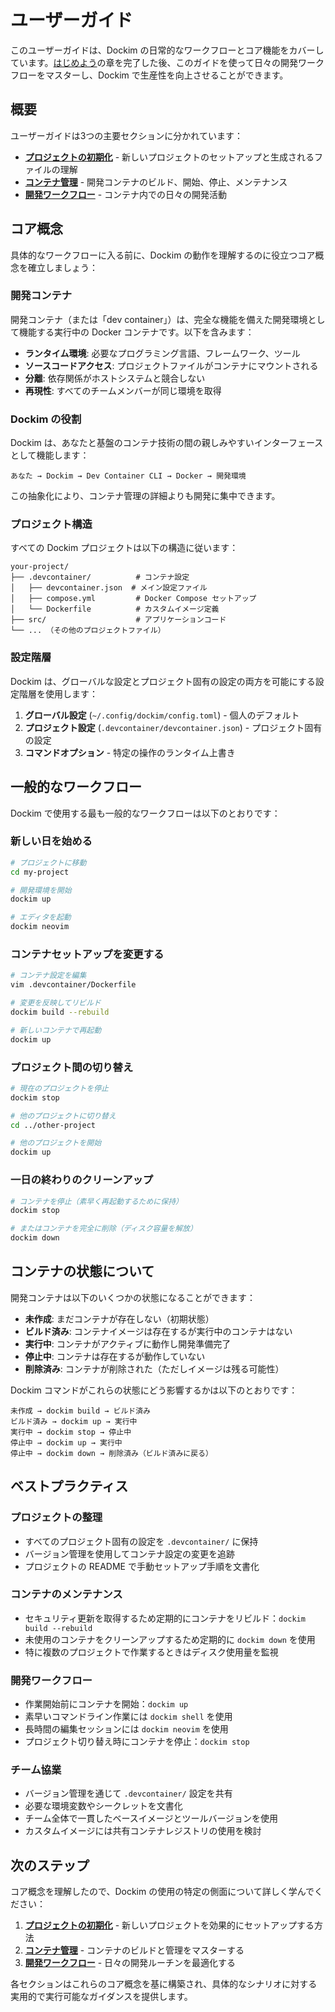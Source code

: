 # ユーザーガイド

このユーザーガイドは、Dockim の日常的なワークフローとコア機能をカバーしています。[はじめよう](../getting-started.md)の章を完了した後、このガイドを使って日々の開発ワークフローをマスターし、Dockim で生産性を向上させることができます。

## 概要

ユーザーガイドは3つの主要セクションに分かれています：

- **[プロジェクトの初期化](project-initialization.md)** - 新しいプロジェクトのセットアップと生成されるファイルの理解
- **[コンテナ管理](container-management.md)** - 開発コンテナのビルド、開始、停止、メンテナンス
- **[開発ワークフロー](development-workflow.md)** - コンテナ内での日々の開発活動

## コア概念

具体的なワークフローに入る前に、Dockim の動作を理解するのに役立つコア概念を確立しましょう：

### 開発コンテナ

開発コンテナ（または「dev container」）は、完全な機能を備えた開発環境として機能する実行中の Docker コンテナです。以下を含みます：

- **ランタイム環境**: 必要なプログラミング言語、フレームワーク、ツール
- **ソースコードアクセス**: プロジェクトファイルがコンテナにマウントされる
- **分離**: 依存関係がホストシステムと競合しない
- **再現性**: すべてのチームメンバーが同じ環境を取得

### Dockim の役割

Dockim は、あなたと基盤のコンテナ技術の間の親しみやすいインターフェースとして機能します：

```
あなた → Dockim → Dev Container CLI → Docker → 開発環境
```

この抽象化により、コンテナ管理の詳細よりも開発に集中できます。

### プロジェクト構造

すべての Dockim プロジェクトは以下の構造に従います：

```
your-project/
├── .devcontainer/          # コンテナ設定
│   ├── devcontainer.json  # メイン設定ファイル
│   ├── compose.yml         # Docker Compose セットアップ
│   └── Dockerfile          # カスタムイメージ定義
├── src/                    # アプリケーションコード
└── ... （その他のプロジェクトファイル）
```

### 設定階層

Dockim は、グローバルな設定とプロジェクト固有の設定の両方を可能にする設定階層を使用します：

1. **グローバル設定** (`~/.config/dockim/config.toml`) - 個人のデフォルト
2. **プロジェクト設定** (`.devcontainer/devcontainer.json`) - プロジェクト固有の設定
3. **コマンドオプション** - 特定の操作のランタイム上書き

## 一般的なワークフロー

Dockim で使用する最も一般的なワークフローは以下のとおりです：

### 新しい日を始める

```bash
# プロジェクトに移動
cd my-project

# 開発環境を開始
dockim up

# エディタを起動
dockim neovim
```

### コンテナセットアップを変更する

```bash
# コンテナ設定を編集
vim .devcontainer/Dockerfile

# 変更を反映してリビルド
dockim build --rebuild

# 新しいコンテナで再起動
dockim up
```

### プロジェクト間の切り替え

```bash
# 現在のプロジェクトを停止
dockim stop

# 他のプロジェクトに切り替え
cd ../other-project

# 他のプロジェクトを開始
dockim up
```

### 一日の終わりのクリーンアップ

```bash
# コンテナを停止（素早く再起動するために保持）
dockim stop

# またはコンテナを完全に削除（ディスク容量を解放）
dockim down
```

## コンテナの状態について

開発コンテナは以下のいくつかの状態になることができます：

- **未作成**: まだコンテナが存在しない（初期状態）
- **ビルド済み**: コンテナイメージは存在するが実行中のコンテナはない
- **実行中**: コンテナがアクティブに動作し開発準備完了
- **停止中**: コンテナは存在するが動作していない
- **削除済み**: コンテナが削除された（ただしイメージは残る可能性）

Dockim コマンドがこれらの状態にどう影響するかは以下のとおりです：

```
未作成 → dockim build → ビルド済み
ビルド済み → dockim up → 実行中
実行中 → dockim stop → 停止中
停止中 → dockim up → 実行中
停止中 → dockim down → 削除済み（ビルド済みに戻る）
```

## ベストプラクティス

### プロジェクトの整理

- すべてのプロジェクト固有の設定を `.devcontainer/` に保持
- バージョン管理を使用してコンテナ設定の変更を追跡
- プロジェクトの README で手動セットアップ手順を文書化

### コンテナのメンテナンス

- セキュリティ更新を取得するため定期的にコンテナをリビルド：`dockim build --rebuild`
- 未使用のコンテナをクリーンアップするため定期的に `dockim down` を使用
- 特に複数のプロジェクトで作業するときはディスク使用量を監視

### 開発ワークフロー

- 作業開始前にコンテナを開始：`dockim up`
- 素早いコマンドライン作業には `dockim shell` を使用
- 長時間の編集セッションには `dockim neovim` を使用
- プロジェクト切り替え時にコンテナを停止：`dockim stop`

### チーム協業

- バージョン管理を通じて `.devcontainer/` 設定を共有
- 必要な環境変数やシークレットを文書化
- チーム全体で一貫したベースイメージとツールバージョンを使用
- カスタムイメージには共有コンテナレジストリの使用を検討

## 次のステップ

コア概念を理解したので、Dockim の使用の特定の側面について詳しく学んでください：

1. **[プロジェクトの初期化](project-initialization.md)** - 新しいプロジェクトを効果的にセットアップする方法
2. **[コンテナ管理](container-management.md)** - コンテナのビルドと管理をマスターする
3. **[開発ワークフロー](development-workflow.md)** - 日々の開発ルーチンを最適化する

各セクションはこれらのコア概念を基に構築され、具体的なシナリオに対する実用的で実行可能なガイダンスを提供します。